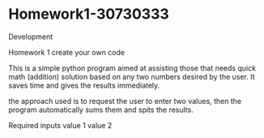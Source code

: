 # Homework1-30730333
Development

Homework 1 create your own code


This is a simple python program aimed at assisting those that needs quick math (addition) solution based on any two numbers desired by the user. It saves time and gives the results immediately.


the approach used is to request the user to enter two values, then the program automatically sums them and spits the results.


Required inputs
value 1 
value 2 